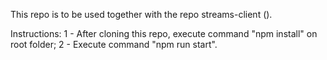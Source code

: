 This repo is to be used together with the repo streams-client ().

Instructions:
1 - After cloning this repo, execute command "npm install" on root folder;
2 - Execute command "npm run start".
